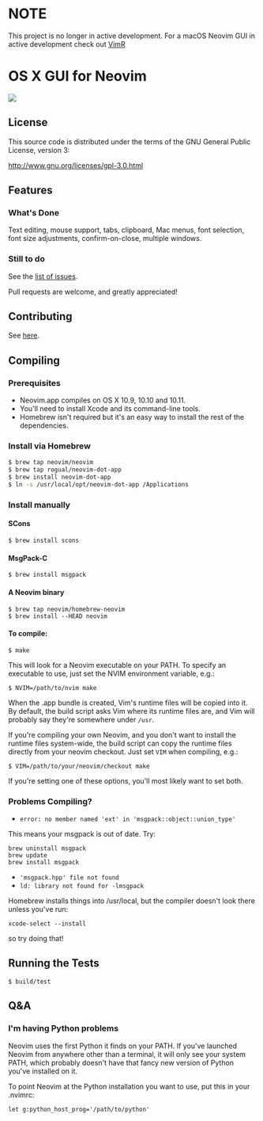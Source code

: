 # NOTE
This project is no longer in active development. For a macOS Neovim GUI in active development check out [VimR](https://github.com/qvacua/vimr)

# OS X GUI for Neovim

![](https://raw.githubusercontent.com/rogual/neovim-osx-gui/screenshots/1.png)


## License

This source code is distributed under the terms of the GNU General
Public License, version 3:

http://www.gnu.org/licenses/gpl-3.0.html

## Features

### What's Done

Text editing, mouse support, tabs, clipboard, Mac menus, font selection,
font size adjustments, confirm-on-close, multiple windows.

### Still to do

See the [list of issues](https://github.com/rogual/neovim-dot-app/issues).

Pull requests are welcome, and greatly appreciated!

## Contributing

See [here](https://github.com/rogual/neovim-dot-app/blob/master/CONTRIBUTING.md).

## Compiling

### Prerequisites

* Neovim.app compiles on OS X 10.9, 10.10 and 10.11.
* You'll need to install Xcode and its command-line tools.
* Homebrew isn't required but it's an easy way to install the rest of the
  dependencies.

### Install via Homebrew

```bash
$ brew tap neovim/neovim
$ brew tap rogual/neovim-dot-app
$ brew install neovim-dot-app
$ ln -s /usr/local/opt/neovim-dot-app /Applications
```

### Install manually

#### SCons
    $ brew install scons

#### MsgPack-C
    $ brew install msgpack

#### A Neovim binary
    $ brew tap neovim/homebrew-neovim
    $ brew install --HEAD neovim

#### To compile:

    $ make

This will look for a Neovim executable on your PATH. To specify
an executable to use, just set the NVIM environment variable, e.g.:

    $ NVIM=/path/to/nvim make

When the .app bundle is created, Vim's runtime files will be copied into it.
By default, the build script asks Vim where its runtime files are, and Vim
will probably say they're somewhere under `/usr`.

If you're compiling your own Neovim, and you don't want to install the runtime
files system-wide, the build script can copy the runtime files directly from
your neovim checkout. Just set `VIM` when compiling, e.g.:

    $ VIM=/path/to/your/neovim/checkout make

If you're setting one of these options, you'll most likely want to set both.

### Problems Compiling?

* `error: no member named 'ext' in 'msgpack::object::union_type'`

This means your msgpack is out of date. Try:

    brew uninstall msgpack
    brew update
    brew install msgpack

* `'msgpack.hpp' file not found`
* `ld: library not found for -lmsgpack`

Homebrew installs things into /usr/local, but the compiler doesn't look there
unless you've run:

    xcode-select --install

so try doing that!

## Running the Tests

    $ build/test

## Q&A

### I'm having Python problems

Neovim uses the first Python it finds on your PATH. If you've launched Neovim
from anywhere other than a terminal, it will only see your system PATH, which
probably doesn't have that fancy new version of Python you've installed on it.

To point Neovim at the Python installation you want to use, put this in
your .nvimrc:

    let g:python_host_prog='/path/to/python'
